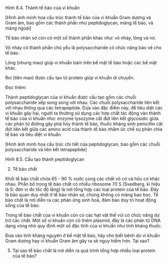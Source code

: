Hình 8.4. Thành tế bào của vi khuẩn

[Hình ảnh minh họa cấu trúc thành tế bào của vi khuẩn Gram dương và Gram âm, bao gồm các thành phần như peptidoglycan, màng tế bào, và màng ngoài]

Tế bào nhân sơ còn có một số thành phần khác như: vỏ nhày, lông và roi.

Vỏ nhày có thành phần chủ yếu là polysaccharide có chức năng bảo vệ cho tế bào.

Lông (nhung mao) giúp vi khuẩn bám trên bề mặt tế bào hoặc các bề mặt khác.

Roi (tiên mao) được cấu tạo từ protein giúp vi khuẩn di chuyển.

Đọc thêm:

Thành peptidoglycan của vi khuẩn được cấu tạo gồm các chuỗi polysaccharide xếp song song với nhau. Các chuỗi polysaccharide liên kết với nhau thông qua các tetrapeptide. Dựa vào đặc điểm này, để tiêu diệt các vi khuẩn gây hại, người ta thường sử dụng các hợp chất tác động vào thành tế bào của vi khuẩn như: enzyme lysozyme cắt đứt liên kết glycosidic giữa các phân tử đường gây phá hủy thành tế bào, thuốc kháng sinh penicillin cắt đứt liên kết giữa các amino acid của thành tế bào nhằm ức chế sự phân chia tế bào và tiêu diệt vi khuẩn.

[Hình ảnh minh họa cấu trúc chi tiết của peptidoglycan, bao gồm các chuỗi polysaccharide và liên kết tetrapeptide]

Hình 8.5. Cấu tạo thành peptidoglycan

2. Tế bào chất

Khối tế bào chất chứa 65 - 90 % nước cùng các chất vô cơ và hữu cơ khác nhau. Phần bố trong tế bào chất có nhiều ribosome 70 S (Svedberg, kí hiệu là S: đơn vị đo tốc độ lắng) là nơi tổng hợp các loại protein của tế bào. Đây là bào quan duy nhất ở tế bào nhân sơ, chúng không có màng bao bọc. Tế bào chất là nơi diễn ra các phản ứng sinh hoá, đảm bảo duy trì hoạt động sống của tế bào.

Trong tế bào chất của vi khuẩn còn có các hạt vật thể vùi có chức năng dự trữ các chất. Một số vi khuẩn còn có thêm plasmid, đây là các phân tử DNA dạng vòng nhỏ quy định một số đặc tính của vi khuẩn như tính kháng thuốc.

Đưa vào tính kháng nguyên ở bề mặt tế bào, hãy cho biết bệnh do vi khuẩn Gram dương hay vi khuẩn Gram âm gây ra sẽ nguy hiểm hơn. Tại sao?

5. Tại sao tế bào chất là nơi diễn ra quá trình tổng hợp nhiều loại protein của tế bào?